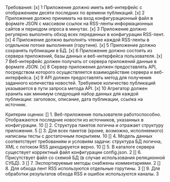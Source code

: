 Требования:
[x] 1	Приложение должно иметь веб-интерфейс с отображением десяти последних по времени публикаций.
[x] 2	Приложение должно принимать на вход конфигурационный файл в формате JSON с массивом ссылок на RSS-ленты информационных сайтов и периодом опроса в минутах.
[x] 3	Приложение должно регулярно выполнять обход всех переданных в конфигурации RSS-лент.
[x] 4	Приложение должно выполнять чтение каждой RSS-ленты в отдельном потоке выполнения (горутине).
[x] 5	Приложение должно сохранять публикации в БД.
[x] 6	Приложение должно состоять из сервера приложений, базы данных и веб-интерфейса пользователя.
[x] 7	Веб-интерфейс должен получать от сервера приложений данные в формате JSON.
[x] 8	Сервер приложения должен предоставлять API, посредством которого осуществляется взаимодействие сервера и веб-интерфейса.
[x] 9	API должен предоставлять метод для получения заданного количества новостей. Требуемое количество публикаций указывается в пути запроса метода API.
[x] 10	Агрегатор должен хранить как минимум следующий набор данных для каждой публикации:
            заголовок,
            описание,
            дата публикации,
            ссылка на источник.

Критерии оценки:
[] 1. Веб-приложение пользователя работоспособно. Отображаются последние новости из источников, указанных в конфигурации.	10
[] 2. Структура пакетов логична и отражает структуру приложения.	5
[] 3. Для всех пакетов (кроме, возможно, исполняемого) написаны тесты с достаточным покрытием.	10
[] 4. Модель данных соответствует требованиям и условиям задачи:
            структура БД логична,
            XML с потоком RSS декодируется верно. 10
[] 5. В каталоге сервера существует корректный файл конфигурации config.json.	2
[] 6. Присутствует файл со схемой БД (в случае использования реляционной СУБД).	3
[] 7. Экспортируемые методы снабжены комментариями.	2
[] 8. Для обхода лент RSS используются отдельные горутины.	3
[] 9. Для обработки результатов обхода RSS и ошибок используются каналы.	3            